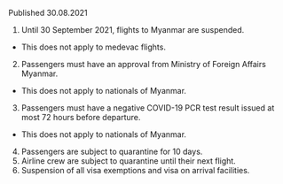 Published 30.08.2021
1. Until 30 September 2021, flights to Myanmar are suspended.
- This does not apply to medevac flights.
2. Passengers must have an approval from Ministry of Foreign Affairs Myanmar.
- This does not apply to nationals of Myanmar.
3. Passengers must have a negative COVID-19 PCR test result issued at most 72 hours before departure.
- This does not apply to nationals of Myanmar.
4. Passengers are subject to quarantine for 10 days.
5. Airline crew are subject to quarantine until their next flight.
6. Suspension of all visa exemptions and visa on arrival facilities.